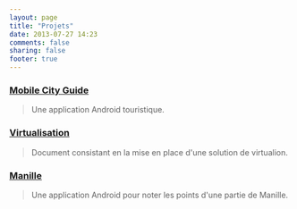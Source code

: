 ```yaml
---
layout: page
title: "Projets"
date: 2013-07-27 14:23
comments: false
sharing: false
footer: true
---
```


### <a href="{{ root_url }}/projets/mobile-city-guide/index.html">Mobile City Guide</a>
> Une application Android touristique.

### <a href="{{ root_url }}/projets/virtualisation/index.html">Virtualisation</a>
> Document consistant en la mise en place d'une solution de virtualion.

### <a href="{{ root_url }}/projets/manille/index.html">Manille</a>
> Une application Android pour noter les points d'une partie de Manille.